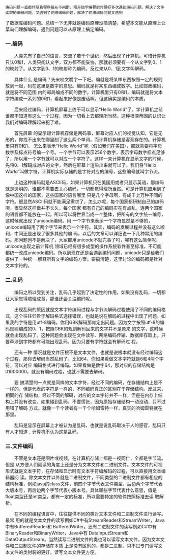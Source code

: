 
    编码问题一直都伴随着程序猿从不间断，刚开始学编程的时候好多次遇到编码问题，解决了文件读取的编码问题，又遇到了网络编码问题，解决了网络编码问题又遇到
了数据库编码问题。总结一下无非就是编码原理没搞清楚，希望本文能从原理上让菜鸟们理解编码，遇到问题可以从原理上搞定编码。

### 一.编码

　　人类先有了自己的语言，交流了若干个世纪，然后出现了计算机。可惜计算机只认0和1，人类只能认文字，双方都不能妥协，那就必须要有一个从文字到0、1的映射了。从文字到0、1的映射称为编码，反过来从0、1到文字叫解码。

　　具体什么 是编码？先来咬文嚼字一下吧。编就是将某样东西按照一定的规则放到一起，码在这里是数字的意思。编码就是将某东西编成数字。比如邮政编码，就是将不同范围 内的邮局编成不同的数字。计算机里只有0和1，编码就是将文本字符编成一系列的0和1，看起来好像是废话啊，但这确实是编码的本质。

　　后来经过编码，计算机屏幕上终于可以显示“Hello World”了。学计算机之前谁都不知道有这么一个过程，因为一切看上去都理所当然。这种根深蒂固的认识让我们对编码理解起来犯了难。

　　首先屏幕 的显示跟计算机存储是两码事，屏幕对应人们的视觉认知，它是无形的，你找不出来在哪里刻了这么两个单词，而计算机存储是客观存在的。计算机里只有0和1， 怎么来表示“Hello World”呢（假如我们在美国），那就需要将字母数字及标点符号编一个号。一个字节可以表示256个数字，表示字母数字标点足够了，所以用一个字节就可以对应一个字符了。这样一来计算机在显示文字的时候，先将0、1解码成对应的文字，然后在屏幕上渲染出来就可以了。我们将“Hello World”叫做字符，计算机实际存储的是字符对应的编号，这些编号就叫字节流。

　　上边这种编码就是ASCII码，如果计算机只在美国用或者只显示英语，那编码就是透明的，谁都不需要去关心编码，一切都觉得理所当然。可是计算机应用到了像中国这样的国家，这些国家的语言哪里 只是几个字母啊，有成千上万种不同的字符。很显然ASCII码就不能满足需求了，怎么办呢，每个国家都研制自己的编码呗，很显然这样做并不长久，每个国家 都有自己的编码实在有点乱，连两个国家的语言都不能放在一起。所以可以将世界当成一个整体，把所有的文字统一编号，这时候就出现了unicode编码。用 一个字节来表示一个字符显然是不够的，unicode编码用了两个字节来表示一个字符。其实，编码的发展过程并没有这么顺利，中间还是出现了很多其他的编 码，以后的文章可以详细说一下几种常用的编码。那问题岂不是解决了，大家都用unicode不就完事了吗，哪有这么简单呢，unicode出现之前计算机 领域已经有很多成型的操作系统软件甚至标准，不可能都统一改成unicode编码。所以到现在还是会遇到编码问题，unicode只是给我们提供了一种统 一解释所有文字的编码方案。要搞清楚，这里讨论的编码都是针对文本字符的。


### 二.乱码

　　编码之所以受到关注，乱码几乎起到了决定性的作用，如果没有乱码，一切都让大家觉得顺理成章，那谁还会关注编码呢。

　　出现乱码的原因就是文本字符编码过程与字节流解码过程使用了不同的编码格式，这个往往归咎于解码格式选择错误，也就是说在解码的过程中出现了问题。如 果我的字符是用utf-8编码，你用GBK解码那肯定出问题。因为文字按照utf-8的编码规则编成的0、1，按照GBK的规则解码回来的文字并不是原来 的文字，这时候就会出现乱码了。这种问题会出现在文件读写、网络编码传输、数据库存取上。只要牵涉到字符都有可能出现乱码，因为只要有字符就会有解码过 程。

　　还有一种 情况就是文件压根不是文本文件，也就是说根本就没有经过编码这个过程，那你去解码当然乱码了。比如64，你如果看做文本字符就是6和4两个字符，可以对应 编码格式进行编码。如果看做是数字64，那对应的存储结构是01000000，就没有编码过程，也就不需要去解码。

　　要 搞清楚的一点就是同样的文本字符，经过不同的编码，在存储结构上是不一样的，但是代表的字符是一样的，不同编码真正的区别在于存储结构。反过来，相同的存 储结构，经过不同的解码，对应的文本字符并不一样，但是在内存上结构上并没有改变。如果碰到乱码，不要慌张，因为原始存储结构一动没动，只不过用错了解码 方式。就像一千个读者有一千个哈姆雷特一样，真实的哈姆雷特就在那里。

　　乱码是显示在屏幕上才被认为是乱码，也就是说乱码取决于人的感官，乱码只有人才知道﹐计算机不认为这是乱码。

 
### 三.文件编码

　　不管是文本还是图片或视频，在计算机存储上都是一视同仁，全都是字节流。但是 从方便人们阅读的角度上还是分为文本文件和二进制文件。文本文件的可视形式就是文本字符，在存储和显示时有文本字符编解码的过程，可以直接用文本编辑器阅 读。除文本文件以外就是二进制文件，不同类型的二进制文件都有相应的结构标准，例如java的class文件，前四个字节代表文件类型，后边两个字节代表 大版本号，再后边两个字节代表小版本号。具体哪些字节代表什么意思，值是float类型还是int类型，都有一定的标准，所以需要特定的软件按照标准去读 取解析。

　　在不同的编程语言中，往往提供不同的类对文本文件和二进制文件进行读写。最常 用的就是文本文件的读写例如C#中有StreamReader和StreamWriter，Java中有BufferedReader和 BufferedWriter。还有二进制文件的读写例如C#中有BinaryReader和BinaryWriter，Java中有 DataInputStream和DataOutputStream。当然读写二进制文件的类也可以读写文本文件，因为文本文件和二进制文件的存储在本质 上是没有区别的，都是二进制。只不过专门读写文本文件的类封装的更好，读写文本文件更方便。
